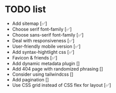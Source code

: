 # TODO list

* Add sitemap [✅]
* Choose serif font-family [✅]
* Choose sans-serif font-family [✅]
* Deal with responsiveness [✅]
* User-friendly mobile version [✅]
* Add syntax-hightlight css [✅]
* Favicon & friends [✅]
* Add dynamic metadata plugin []
* Add 404 page with randomized phrasing []
* Consider using tailwindcss []
* Add pagination []
* Use CSS grid instead of CSS flex for layout [✅]
